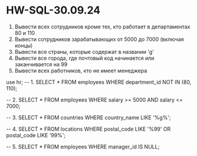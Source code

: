 # HW-SQL-30.09.24

1) Вывести всех сотрудников кроме тех, кто работает в департаментах 80 и 110
2) Вывести сотрудников зарабатывающих от 5000 до 7000 (включая концы)
3) Вывести все страны, которые содержат в названии 'g'
4) Вывести все города, где почтовый код начинается или заканчивается на 99
5) Вывести всех работников, кто не имеет менеджера


use hr;
-- 1.
SELECT
*
FROM employees
WHERE department_id NOT IN (80, 110);

-- 2. 
SELECT
*
FROM employees
WHERE salary >= 5000 AND salary <= 7000;

-- 3.
SELECT
*
FROM countries
WHERE country_name LIKE '%g%';

-- 4.
SELECT
*
FROM locations
WHERE postal_code LIKE '%99' OR postal_code LIKE '99%';

-- 5.
SELECT
*
FROM employees
WHERE manager_id IS NULL;
